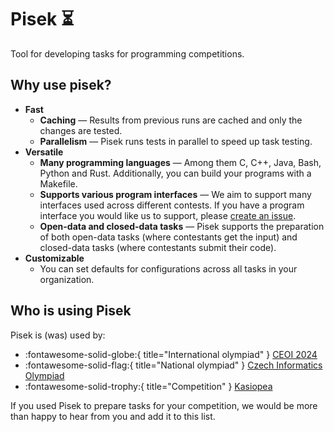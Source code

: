 # Pisek ⏳

Tool for developing tasks for programming competitions.

## Why use pisek?

- **Fast**
    - **Caching** — Results from previous runs are cached and only the changes are tested.
    - **Parallelism** — Pisek runs tests in parallel to speed up task testing.
- **Versatile**
    - **Many programming languages** — Among them C, C++, Java, Bash, Python and Rust. Additionally,
    you can build your programs with a Makefile.
    - **Supports various program interfaces** — We aim to support many interfaces
    used across different contests. If you have a program interface you would like us
    to support, please [create an issue](https://github.com/piskoviste/pisek/issues/).
    - **Open-data and closed-data tasks** — Pisek supports the preparation of both open-data tasks
    (where contestants get the input) and closed-data tasks (where contestants submit their code). 
- **Customizable**
    - You can set defaults for configurations across all tasks in your organization. 

## Who is using Pisek

Pisek is (was) used by:

 - :fontawesome-solid-globe:{ title="International olympiad" } [CEOI 2024](https://ceoi2024.fi.muni.cz/)
 - :fontawesome-solid-flag:{ title="National olympiad" } [Czech Informatics Olympiad](https://mo.mff.cuni.cz/p/)
 - :fontawesome-solid-trophy:{ title="Competition" } [Kasiopea](https://kasiopea.matfyz.cz/)

If you used Pisek to prepare tasks for your competition,
we would be more than happy to hear from you and add it to this list.
